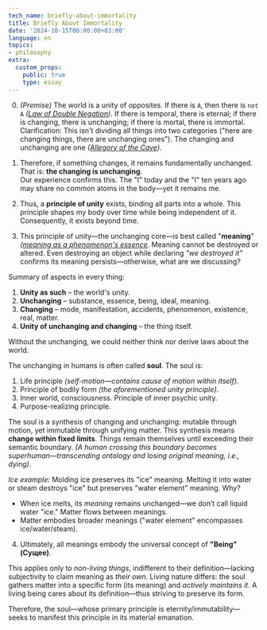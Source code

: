 ```yaml
---
tech_name: briefly-about-immortality
title: Briefly About Immortality
date: '2024-10-15T00:00:00+03:00'
language: en
topics:
- philosophy
extra:
  custom_props:
    public: true
    type: essay
---
```



0. *(Premise)* The world is a unity of opposites. If there is `A`, then there is `not A` *([Law of Double Negation](https://en.wikipedia.org/wiki/Double_negation#:~:text=In%20propositional%20logic%2C%20double%20negation,is%20equivalent%20to%20A))*. If there is temporal, there is eternal; if there is changing, there is unchanging; if there is mortal, there is immortal.  
Clarification: This isn't dividing all things into two categories ("here are changing things, there are unchanging ones"). The changing and unchanging are one *([Allegory of the Cave](https://en.wikipedia.org/wiki/Allegory_of_the_cave))*.

1. Therefore, if something changes, it remains fundamentally unchanged. That is: **the changing is unchanging**.  
Our experience confirms this. The "I" today and the "I" ten years ago may share no common atoms in the body—yet it remains me.

2. Thus, a **principle of unity** exists, binding all parts into a whole. This principle shapes my body over time while being independent of it. Consequently, it exists beyond time.

3. This principle of unity—the unchanging core—is best called "**meaning**" *([meaning as a phenomenon's essence](https://en.wikipedia.org/wiki/Meaning_(philosophy))*. Meaning cannot be destroyed or altered. Even destroying an object while declaring *"we destroyed it"* confirms its meaning persists—otherwise, what are we discussing?

Summary of aspects in every thing:  
1. **Unity as such** – the world's unity.  
2. **Unchanging** – substance, essence, being, ideal, meaning.  
3. **Changing** – mode, manifestation, accidents, phenomenon, existence, real, matter.  
4. **Unity of unchanging and changing** – the thing itself.  

Without the unchanging, we could neither think nor derive laws about the world.

The unchanging in humans is often called **soul**. The soul is:  
1. Life principle *(self-motion—contains cause of motion within itself)*.  
2. Principle of bodily form *(the aforementioned unity principle)*.  
3. Inner world, consciousness. Principle of inner psychic unity.  
4. Purpose-realizing principle.  

The soul is a synthesis of changing and unchanging: mutable through motion, yet immutable through unifying matter. This synthesis means **change within fixed limits**. Things remain themselves until exceeding their semantic boundary. *(A human crossing this boundary becomes superhuman—transcending ontology and losing original meaning, i.e., dying)*.  

*Ice example:* Molding ice preserves its "ice" meaning. Melting it into water or steam destroys "ice" but preserves "water element" meaning. Why?  
- When ice melts, its *meaning* remains unchanged—we don’t call liquid water "ice." Matter flows between meanings.  
- Matter embodies broader meanings ("water element" encompasses ice/water/steam).  

4. Ultimately, all meanings embody the universal concept of **"Being" (Сущее)**.  

This applies only to *non-living things*, indifferent to their definition—lacking subjectivity to claim meaning as *their own*. Living nature differs: the soul gathers matter into a specific form (its meaning) and *actively maintains it*. A living being cares about its definition—thus striving to preserve its form.  

Therefore, the soul—whose primary principle is eternity/immutability—seeks to manifest this principle in its material emanation.  
